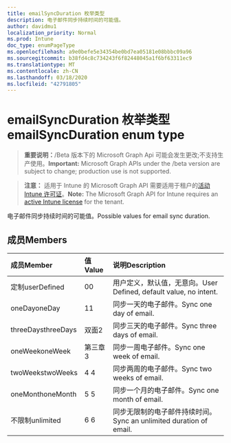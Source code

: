 ```yaml
---
title: emailSyncDuration 枚举类型
description: 电子邮件同步持续时间的可能值。
author: davidmu1
localization_priority: Normal
ms.prod: Intune
doc_type: enumPageType
ms.openlocfilehash: a9e0befe5e34354be0bd7ea05181e08bbbc09a96
ms.sourcegitcommit: b38fd4c8c734243f6f82448045a1f6bf63311ec9
ms.translationtype: MT
ms.contentlocale: zh-CN
ms.lasthandoff: 03/18/2020
ms.locfileid: "42791805"
---
```

# <a name="emailsyncduration-enum-type"></a><span data-ttu-id="296f3-103">emailSyncDuration 枚举类型</span><span class="sxs-lookup"><span data-stu-id="296f3-103">emailSyncDuration enum type</span></span>

> <span data-ttu-id="296f3-104">**重要说明：**/Beta 版本下的 Microsoft Graph Api 可能会发生更改;不支持生产使用。</span><span class="sxs-lookup"><span data-stu-id="296f3-104">**Important:** Microsoft Graph APIs under the /beta version are subject to change; production use is not supported.</span></span>

> <span data-ttu-id="296f3-105">**注意：** 适用于 Intune 的 Microsoft Graph API 需要适用于租户的[活动 Intune 许可证](https://go.microsoft.com/fwlink/?linkid=839381)。</span><span class="sxs-lookup"><span data-stu-id="296f3-105">**Note:** The Microsoft Graph API for Intune requires an [active Intune license](https://go.microsoft.com/fwlink/?linkid=839381) for the tenant.</span></span>

<span data-ttu-id="296f3-106">电子邮件同步持续时间的可能值。</span><span class="sxs-lookup"><span data-stu-id="296f3-106">Possible values for email sync duration.</span></span>

## <a name="members"></a><span data-ttu-id="296f3-107">成员</span><span class="sxs-lookup"><span data-stu-id="296f3-107">Members</span></span>
|<span data-ttu-id="296f3-108">成员</span><span class="sxs-lookup"><span data-stu-id="296f3-108">Member</span></span>|<span data-ttu-id="296f3-109">值</span><span class="sxs-lookup"><span data-stu-id="296f3-109">Value</span></span>|<span data-ttu-id="296f3-110">说明</span><span class="sxs-lookup"><span data-stu-id="296f3-110">Description</span></span>|
|:---|:---|:---|
|<span data-ttu-id="296f3-111">定制</span><span class="sxs-lookup"><span data-stu-id="296f3-111">userDefined</span></span>|<span data-ttu-id="296f3-112">0</span><span class="sxs-lookup"><span data-stu-id="296f3-112">0</span></span>|<span data-ttu-id="296f3-113">用户定义，默认值，无意向。</span><span class="sxs-lookup"><span data-stu-id="296f3-113">User Defined, default value, no intent.</span></span>|
|<span data-ttu-id="296f3-114">oneDay</span><span class="sxs-lookup"><span data-stu-id="296f3-114">oneDay</span></span>|<span data-ttu-id="296f3-115">1</span><span class="sxs-lookup"><span data-stu-id="296f3-115">1</span></span>|<span data-ttu-id="296f3-116">同步一天的电子邮件。</span><span class="sxs-lookup"><span data-stu-id="296f3-116">Sync one day of email.</span></span>|
|<span data-ttu-id="296f3-117">threeDays</span><span class="sxs-lookup"><span data-stu-id="296f3-117">threeDays</span></span>|<span data-ttu-id="296f3-118">双面</span><span class="sxs-lookup"><span data-stu-id="296f3-118">2</span></span>|<span data-ttu-id="296f3-119">同步三天的电子邮件。</span><span class="sxs-lookup"><span data-stu-id="296f3-119">Sync three days of email.</span></span>|
|<span data-ttu-id="296f3-120">oneWeek</span><span class="sxs-lookup"><span data-stu-id="296f3-120">oneWeek</span></span>|<span data-ttu-id="296f3-121">第三章</span><span class="sxs-lookup"><span data-stu-id="296f3-121">3</span></span>|<span data-ttu-id="296f3-122">同步一周电子邮件。</span><span class="sxs-lookup"><span data-stu-id="296f3-122">Sync one week of email.</span></span>|
|<span data-ttu-id="296f3-123">twoWeeks</span><span class="sxs-lookup"><span data-stu-id="296f3-123">twoWeeks</span></span>|<span data-ttu-id="296f3-124">4 </span><span class="sxs-lookup"><span data-stu-id="296f3-124">4</span></span>|<span data-ttu-id="296f3-125">同步两周的电子邮件。</span><span class="sxs-lookup"><span data-stu-id="296f3-125">Sync two weeks of email.</span></span>|
|<span data-ttu-id="296f3-126">oneMonth</span><span class="sxs-lookup"><span data-stu-id="296f3-126">oneMonth</span></span>|<span data-ttu-id="296f3-127">5 </span><span class="sxs-lookup"><span data-stu-id="296f3-127">5</span></span>|<span data-ttu-id="296f3-128">同步一个月的电子邮件。</span><span class="sxs-lookup"><span data-stu-id="296f3-128">Sync one month of email.</span></span>|
|<span data-ttu-id="296f3-129">不限制</span><span class="sxs-lookup"><span data-stu-id="296f3-129">unlimited</span></span>|<span data-ttu-id="296f3-130">6 </span><span class="sxs-lookup"><span data-stu-id="296f3-130">6</span></span>|<span data-ttu-id="296f3-131">同步无限制的电子邮件持续时间。</span><span class="sxs-lookup"><span data-stu-id="296f3-131">Sync an unlimited duration of email.</span></span>|



